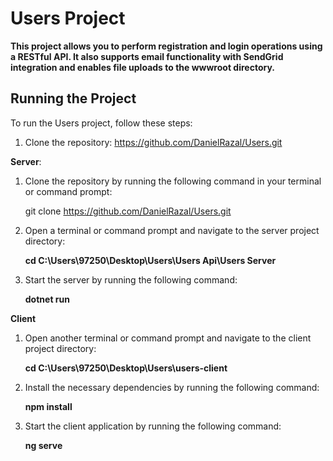 # Users Project

**This project allows you to perform registration and login operations using a RESTful API. It also supports email functionality with SendGrid integration and enables file uploads to the wwwroot directory.**

## Running the Project

To run the Users project, follow these steps:
1. Clone the repository:
https://github.com/DanielRazal/Users.git

**Server**:
1. Clone the repository by running the following command in your terminal or command prompt:

   git clone https://github.com/DanielRazal/Users.git
   
2. Open a terminal or command prompt and navigate to the server project directory:

   **cd C:\Users\97250\Desktop\Users\Users Api\Users Server**
   
3. Start the server by running the following command:

   **dotnet run**
   
**Client**

1. Open another terminal or command prompt and navigate to the client project directory:

   **cd C:\Users\97250\Desktop\Users\users-client**

2. Install the necessary dependencies by running the following command:

   **npm install**
   
3. Start the client application by running the following command:

   **ng serve**
